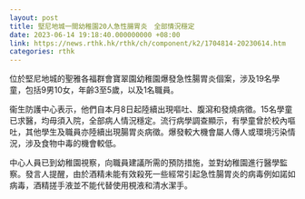 ```yaml
---
layout: post
title: 堅尼地城一間幼稚園20人急性腸胃炎　全部情況穩定
date: 2023-06-14 19:18:40.000000000 +08:00
link: https://news.rthk.hk/rthk/ch/component/k2/1704814-20230614.htm
categories: rthk
---
```


位於堅尼地城的聖雅各福群會寶翠園幼稚園爆發急性腸胃炎個案，涉及19名學童，包括9男10女，年齡3至5歲，以及1名職員。

衞生防護中心表示，他們自本月8日起陸續出現嘔吐、腹瀉和發燒病徵。15名學童已求醫，均毋須入院，全部病人情況穩定。流行病學調查顯示，有學童曾於校內嘔吐，其他學生及職員亦陸續出現腸胃炎病徵。爆發較大機會屬人傳人或環境污染情況，涉及食物中毒的機會較低。

中心人員已到幼稚園視察，向職員建議所需的預防措施，並對幼稚園進行醫學監察。發言人提醒，由於酒精未能有效殺死一些經常引起急性腸胃炎的病毒例如諾如病毒，酒精搓手液並不能代替使用梘液和清水潔手。
